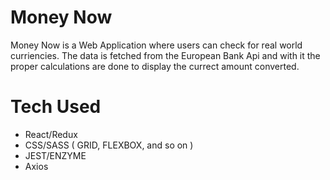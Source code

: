 # Money Now

Money Now is a Web Application where users can check for real world curriencies. The data is fetched from the European Bank Api and with it the proper calculations are done to display the currect amount converted.

# Tech Used

 - React/Redux
 - CSS/SASS ( GRID, FLEXBOX, and so on )
 - JEST/ENZYME
 - Axios
